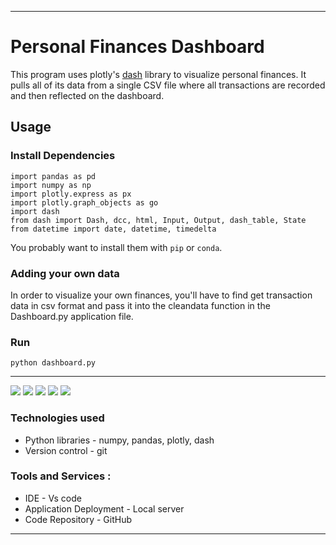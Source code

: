 -----------------
# Personal Finances Dashboard
This program uses plotly's [dash](https://github.com/plotly/dash) library to visualize personal finances. It pulls all of its data from a single CSV file where all transactions are recorded and then reflected on the dashboard. 

## Usage
### Install Dependencies
```shell
import pandas as pd
import numpy as np 
import plotly.express as px
import plotly.graph_objects as go
import dash
from dash import Dash, dcc, html, Input, Output, dash_table, State
from datetime import date, datetime, timedelta
```

You probably want to install them with `pip` or `conda`.

### Adding your own data
In order to visualize your own finances, you'll have to find get transaction data in csv format and pass it into the cleandata function in the Dashboard.py application file.

### Run
```shell
python dashboard.py
```


-----------------
<p align="left">
    <img src="https://img.shields.io/badge/python%20-%2314354C.svg?&style=for-the-badge&logo=python&logoColor=white"/>
    <img src="https://img.shields.io/badge/pandas-%23150458.svg?style=for-the-badge&logo=pandas&logoColor=white">
    <img src="https://img.shields.io/badge/numpy-%23F7931E.svg?style=for-the-badge&logo=numpy&logoColor=white">
    <img src="https://img.shields.io/badge/plotly-%037FFC.svg?style=for-the-badge&logo=plotly&logoColor=white">
    <img src="https://img.shields.io/badge/vscode-%23190458.svg?style=for-the-badge&logo=visualstudio&logoColor=white">
</p>

### Technologies used
* Python libraries - numpy, pandas, plotly, dash
* Version control - git 

### Tools and Services : 
* IDE - Vs code 
* Application Deployment - Local server
* Code Repository - GitHub
-----------------
